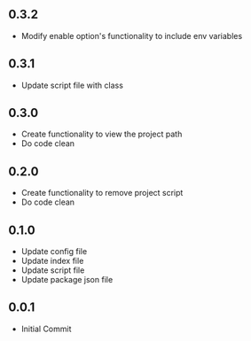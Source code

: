 ## 0.3.2

- Modify enable option's functionality to include env variables

## 0.3.1

- Update script file with class

## 0.3.0

- Create functionality to view the project path
- Do code clean

## 0.2.0

- Create functionality to remove project script
- Do code clean

## 0.1.0

- Update config file
- Update index file
- Update script file
- Update package json file

## 0.0.1

- Initial Commit